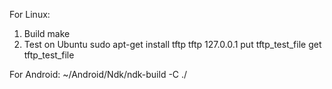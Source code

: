 For Linux:
1. Build
	make
2. Test on Ubuntu
	sudo apt-get install tftp
	tftp 127.0.0.1
        put tftp_test_file
	get tftp_test_file


For Android:
	~/Android/Ndk/ndk-build -C ./
